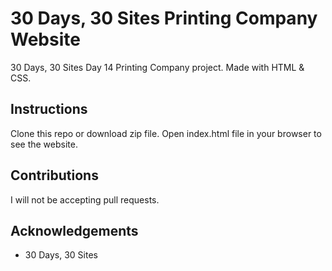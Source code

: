 # 30 Days, 30 Sites Printing Company Website
30 Days, 30 Sites Day 14 Printing Company project. Made with HTML & CSS.

## Instructions
Clone this repo or download zip file. Open index.html file in your browser to see the website.

## Contributions
I will not be accepting pull requests.

## Acknowledgements
* 30 Days, 30 Sites
